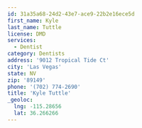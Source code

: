 ```yaml
---
id: 31a35a68-24d2-43e7-ace9-22b2e16ece5d
first_name: Kyle
last_name: Tuttle
license: DMD
services:
  - Dentist
category: Dentists
address: '9012 Tropical Tide Ct'
city: 'Las Vegas'
state: NV
zip: '89149'
phone: '(702) 774-2690'
title: 'Kyle Tuttle'
_geoloc:
  lng: -115.28656
  lat: 36.266266
---
```

